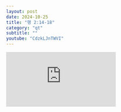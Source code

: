 ```yaml
---
layout: post
date: 2024-10-25
title: "행 2:14-18"
category: "qt"
subtitle: ""
youtube: "CdzkLJnTWVI"
---
```


<div class="youtube margin-large">
    <iframe src="https://www.youtube.com/embed/CdzkLJnTWVI" title="YouTube video player" frameborder="0" allow="accelerometer; autoplay; clipboard-write; encrypted-media; gyroscope; picture-in-picture; web-share" allowfullscreen></iframe>
</div>

